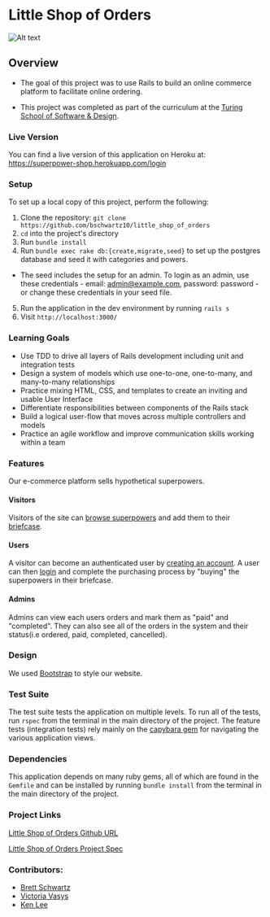 # Little Shop of Orders

![Alt text](./app/assets/images/entrance.png?raw=true "Entrance")

## Overview

* The goal of this project was to use Rails to build an online commerce platform to facilitate online ordering.

* This project was completed as part of the curriculum at the [Turing School of Software & Design](http://turing.io).

### Live Version

You can find a live version of this application on Heroku at: https://superpower-shop.herokuapp.com/login

### Setup

To set up a local copy of this project, perform the following:

  1. Clone the repository: `git clone https://github.com/bschwartz10/little_shop_of_orders`
  2. `cd` into the project's directory
  3. Run `bundle install`
  4. Run `bundle exec rake db:{create,migrate,seed}` to set up the postgres database and seed it with categories and powers.
  - The seed includes the setup for an admin. To login as an admin, use these credentials - email: admin@example.com, password: password - or change these credentials in your seed file.
  5. Run the application in the dev environment by running `rails s`
  6. Visit `http://localhost:3000/`

### Learning Goals

  * Use TDD to drive all layers of Rails development including unit and integration tests
  * Design a system of models which use one-to-one, one-to-many, and many-to-many relationships
  * Practice mixing HTML, CSS, and templates to create an inviting and usable User Interface
  * Differentiate responsibilities between components of the Rails stack
  * Build a logical user-flow that moves across multiple controllers and models
  * Practice an agile workflow and improve communication skills working within a team

### Features
Our e-commerce platform sells hypothetical superpowers.

#### Visitors
Visitors of the site can [browse superpowers](https://superpower-shop.herokuapp.com/powers) and add them to their [briefcase](https://superpower-shop.herokuapp.com/briefcase).

#### Users
A visitor can become an authenticated user by [creating an account](https://superpower-shop.herokuapp.com/users/new). A user can then [login](https://superpower-shop.herokuapp.com/login) and complete the purchasing process by "buying" the superpowers in their briefcase.

#### Admins
Admins can view each users orders and mark them as "paid" and "completed". They can also see all of the orders in the system and their status(i.e ordered, paid, completed, cancelled).

### Design
We used [Bootstrap](http://getbootstrap.com/) to style our website.

### Test Suite

The test suite tests the application on multiple levels. To run all of the tests, run `rspec` from the terminal in the main directory of the project. The feature tests (integration tests) rely mainly on the [capybara gem](https://github.com/jnicklas/capybara) for navigating the various application views.

### Dependencies

This application depends on many ruby gems, all of which are found in the `Gemfile` and can be installed by running `bundle install` from the terminal in the main directory of the project.

### Project Links
[Little Shop of Orders Github URL](https://github.com/bschwartz10/little_shop_of_orders)

[Little Shop of Orders Project Spec](http://backend.turing.io/module2/projects/little_shop)

### Contributors:
* [Brett Schwartz](https://github.com/bschwartz10/little_shop_of_orders)
* [Victoria Vasys](https://github.com/VictoriaVasys)
* [Ken Lee](https://github.com/wewert)
